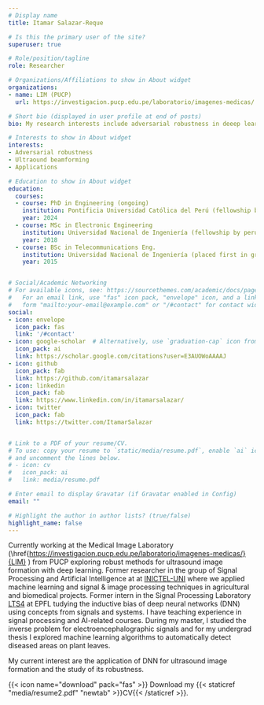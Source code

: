 ```yaml
---
# Display name
title: Itamar Salazar-Reque

# Is this the primary user of the site?
superuser: true

# Role/position/tagline
role: Researcher

# Organizations/Affiliations to show in About widget
organizations:
- name: LIM (PUCP)
  url: https://investigacion.pucp.edu.pe/laboratorio/imagenes-medicas/

# Short bio (displayed in user profile at end of posts)
bio: My research interests include adversarial robustness in deeep learning and applications.

# Interests to show in About widget
interests:
- Adversarial robustness
- Ultraound beamforming
- Applications

# Education to show in About widget
education:
  courses:
  - course: PhD in Engineering (ongoing)
    institution: Pontificia Universidad Católica del Perú (fellowship by peruvian government)
    year: 2024
  - course: MSc in Electronic Engineering
    institution: Universidad Nacional de Ingeniería (fellowship by peruvian government)
    year: 2018
  - course: BSc in Telecommunications Eng.
    institution: Universidad Nacional de Ingeniería (placed first in graduating class)
    year: 2015


# Social/Academic Networking
# For available icons, see: https://sourcethemes.com/academic/docs/page-builder/#icons
#   For an email link, use "fas" icon pack, "envelope" icon, and a link in the
#   form "mailto:your-email@example.com" or "/#contact" for contact widget.
social:
- icon: envelope
  icon_pack: fas
  link: '/#contact'
- icon: google-scholar  # Alternatively, use `graduation-cap` icon from `fas` icon pack
  icon_pack: ai
  link: https://scholar.google.com/citations?user=E3AUOWoAAAAJ
- icon: github
  icon_pack: fab
  link: https://github.com/itamarsalazar
- icon: linkedin
  icon_pack: fab
  link: https://www.linkedin.com/in/itamarsalazar/
- icon: twitter
  icon_pack: fab
  link: https://twitter.com/ItamarSalazar


# Link to a PDF of your resume/CV.
# To use: copy your resume to `static/media/resume.pdf`, enable `ai` icons in `params.toml`, 
# and uncomment the lines below.
# - icon: cv
#   icon_pack: ai
#   link: media/resume.pdf

# Enter email to display Gravatar (if Gravatar enabled in Config)
email: ""

# Highlight the author in author lists? (true/false)
highlight_name: false
---
```


Currently working at the Medical Image Laboratory (\href{https://investigacion.pucp.edu.pe/laboratorio/imagenes-medicas/}{LIM} ) from PUCP exploring robust methods for ultrasound image formation with deep learning. Former researcher in the group of Signal Processing and Artificial Intelligence at at [INICTEL-UNI](https://www.inictel-uni.edu.pe/index.php/2020/03/04/procesamiento-de-senales-imagenes-e-inteligencia-artificial/) where we applied machine learning and signal & image processing techniques in agricultural and biomedical projects. Former intern in the Signal Processing Laboratory [LTS4](https://www.epfl.ch/labs/lts4/) at EPFL tudying the inductive bias of deep neural networks (DNN) using concepts from signals and systems. I have teaching experience in signal processing and AI-related courses. During my master, I studied the inverse problem for electroencephalographic signals and for my undergrad thesis I explored machine learning algorithms to automatically detect diseased areas on plant leaves.

My current interest are the application of DNN for ultrasound image formation and the study of its robustness.


{{< icon name="download" pack="fas" >}} Download my {{< staticref "media/resume2.pdf" "newtab" >}}CV{{< /staticref >}}.
